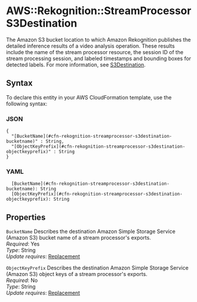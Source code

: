 # AWS::Rekognition::StreamProcessor S3Destination<a name="aws-properties-rekognition-streamprocessor-s3destination"></a>

The Amazon S3 bucket location to which Amazon Rekognition publishes the detailed inference results of a video analysis operation\. These results include the name of the stream processor resource, the session ID of the stream processing session, and labeled timestamps and bounding boxes for detected labels\. For more information, see [S3Destination](https://docs.aws.amazon.com/rekognition/latest/APIReference/API_S3Destination)\.

## Syntax<a name="aws-properties-rekognition-streamprocessor-s3destination-syntax"></a>

To declare this entity in your AWS CloudFormation template, use the following syntax:

### JSON<a name="aws-properties-rekognition-streamprocessor-s3destination-syntax.json"></a>

```
{
  "[BucketName](#cfn-rekognition-streamprocessor-s3destination-bucketname)" : String,
  "[ObjectKeyPrefix](#cfn-rekognition-streamprocessor-s3destination-objectkeyprefix)" : String
}
```

### YAML<a name="aws-properties-rekognition-streamprocessor-s3destination-syntax.yaml"></a>

```
  [BucketName](#cfn-rekognition-streamprocessor-s3destination-bucketname): String
  [ObjectKeyPrefix](#cfn-rekognition-streamprocessor-s3destination-objectkeyprefix): String
```

## Properties<a name="aws-properties-rekognition-streamprocessor-s3destination-properties"></a>

`BucketName`  <a name="cfn-rekognition-streamprocessor-s3destination-bucketname"></a>
Describes the destination Amazon Simple Storage Service \(Amazon S3\) bucket name of a stream processor's exports\.  
*Required*: Yes  
*Type*: String  
*Update requires*: [Replacement](https://docs.aws.amazon.com/AWSCloudFormation/latest/UserGuide/using-cfn-updating-stacks-update-behaviors.html#update-replacement)

`ObjectKeyPrefix`  <a name="cfn-rekognition-streamprocessor-s3destination-objectkeyprefix"></a>
Describes the destination Amazon Simple Storage Service \(Amazon S3\) object keys of a stream processor's exports\.  
*Required*: No  
*Type*: String  
*Update requires*: [Replacement](https://docs.aws.amazon.com/AWSCloudFormation/latest/UserGuide/using-cfn-updating-stacks-update-behaviors.html#update-replacement)